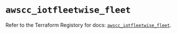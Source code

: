 # `awscc_iotfleetwise_fleet`

Refer to the Terraform Registory for docs: [`awscc_iotfleetwise_fleet`](https://registry.terraform.io/providers/hashicorp/awscc/0.70.0/docs/resources/iotfleetwise_fleet).
